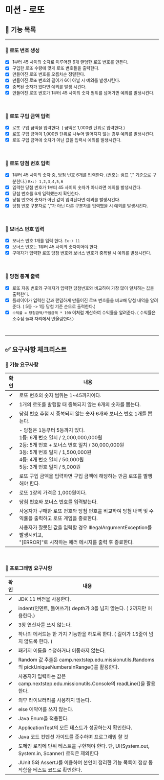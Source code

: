 # 미션 - 로또

## 📃 **기능 목록**

----
### 🔲 **로또 번호 생성**
  - [x] 1부터 45 사이의 숫자로 이루어진 6개 랜덤한 로또 번호를 만든다.
  - [x] 구입한 로또 수량에 맞게 로또 번호들을 출력한다.
  - [x] 만들어진 로또 번호를 오름차순 정렬한다.
  - [x] 만들어진 로또 번호의 길이가 6이 아닐 시 예외를 발생시킨다.
  - [x] 중복된 숫자가 있다면 예외를 발생 시킨다.
  - [x] 만들어진 로또 번호가 1부터 45 사이의 숫자 범위를 넘어가면 예외를 발생시킨다.
  
  <br>

### 🔲 **로또 구입 금액 입력**
  - [x] 로또 구입 금액을 입력한다. ( 금액은 1,000원 단위로 입력한다.)
  - [x] 로또 구입 금액이 1,000원 단위로 나누어 떨어지지 않는 경우 예외를 발생시킨다.
  - [x] 로또 구입 금액에 숫자가 아닌 값을 입력시 예외를 발생시킨다.

  <br>

### 🔲 **로또 당첨 번호 입력**
  - [x] 1부터 45 사이의 숫자 중, 당첨 번호 6개를 입력한다. (번호는 쉼표 "," 기준으로 구분한다.) ``Ex:) 1,2,3,4,5,6``
  - [x] 입력한 당첨 번호가 1부터 45 사이의 숫자가 아니라면 예외를 발생시킨다.
  - [x] 당첨 번호를 6개 입력했는지 확인한다.
  - [x] 당첨 번호에 숫자가 아닌 값이 입력된다면 예외를 발생시킨다.
  - [x] 당첨 번호 구분자로 ","가 아닌 다른 구분자를 입력했을 시 예외를 발생시킨다.

  <br>

### 🔲 **보너스 번호 입력**
  - [x] 보너스 번호 1개를 입력 한다. ``Ex:) 11``
  - [x] 보너스 번호는 1부터 45 사이의 숫자이어야 한다.
  - [x] 구매자가 입력한 로또 당첨 번호와 보너스 번호가 중복될 시 예외를 발생시킨다.

  <br>

### 🔲 **당첨 통계 출력**
  - [x] 로또 자동 번호와 구매자가 입력한 당첨번호와 비교하여 가장 많이 일치하는 값을 출력한다.
  - [x] 플레이어가 입력한 값과 랜덤하게 만들어진 로또 번호들을 비교해 당첨 내역을 알려준다. ( 5등 -> 1등 당첨 기준 순으로 출력한다.)
  - [x] ``수익률 = 당첨금액/구입금액 * 100`` 이처럼 계산하여 수익률을 알려준다. ( 수익률은 소수점 둘째 자리에서 반올림한다.)

  <br>

----
## ✅ **요구사항 체크리스트**
### 🚀 기능 요구사항
| 확인  | 내용                                                                                                                                                                               |
|:---:|----------------------------------------------------------------------------------------------------------------------------------------------------------------------------------|
|  ✔  | 로또 번호의 숫자 범위는 1~45까지이다.                                                                                                                                                          |
|  ✔  | 1개의 로또를 발행할 때 중복되지 않는 6개의 숫자를 뽑는다.                                                                                                                                               |
|  ✔  | 당첨 번호 추첨 시 중복되지 않는 숫자 6개와 보너스 번호 1개를 뽑는다.                                                                                                                                        |
|  ✔  | - 당첨은 1등부터 5등까지 있다.<br/>1등: 6개 번호 일치 / 2,000,000,000원<br>2등: 5개 번호 + 보너스 번호 일치 / 30,000,000원<br/>3등: 5개 번호 일치 / 1,500,000원<br/>4등: 4개 번호 일치 / 50,000원<br/> 5등: 3개 번호 일치 / 5,000원 |
|  ✔  | 로또 구입 금액을 입력하면 구입 금액에 해당하는 만큼 로또를 발행해야 한다.                                                                                                                                       |
|  ✔  | 로또 1장의 가격은 1,000원이다.                                                                                                                                                             |
|  ✔  | 당첨 번호와 보너스 번호를 입력받는다.                                                                                                                                                            |
|  ✔  | 사용자가 구매한 로또 번호와 당첨 번호를 비교하여 당첨 내역 및 수익률을 출력하고 로또 게임을 종료한다.                                                                                                                       |
|  ✔  | 사용자가 잘못된 값을 입력할 경우 IllegalArgumentException를 발생시키고,<br/> "[ERROR]"로 시작하는 에러 메시지를 출력 후 종료한다.                                                                                      |
<br>

### 🎯 프로그래밍 요구사항
| 확인  | 내용                                                                                                             |
|:---:|----------------------------------------------------------------------------------------------------------------|
|  ✔  |  JDK 11 버전을 사용한다. |
|  ✔  | indent(인덴트, 들여쓰기) depth가 3을 넘지 않는다. ( 2까지만 허용한다.)                                                              |
|  ✔  | 3항 연산자를 쓰지 않는다.                                                                                                |
|  ✔  | 하나의 메서드는 한 가지 기능만을 하도록 한다. ( 길이가 15줄이 넘지 않도록 한다. )                                                             |
|  ✔  | 패키지 이름을 수정하거나 이동하지 않는다.                                                                                        |
|  ✔  | Random 값 추출은 camp.nextstep.edu.missionutils.Randoms의 pickUniqueNumbersInRange()를 활용한다.                         |
|  ✔  | 사용자가 입력하는 값은 camp.nextstep.edu.missionutils.Console의 readLine()을 활용한다.                                         |
|  ✔  | 외부 라이브러리를 사용하지 않는다.                                                                                            |
|  ✔  | else 예약어를 쓰지 않는다.                                                                                              |
|  ✔  | Java Enum을 적용한다.                                                                                               |
|  ✔  | ApplicationTest의 모든 테스트가 성공하는지 확인한다.                                                                           |
|  ✔  | Java 코드 컨벤션 가이드를 준수하며 프로그래밍 할 것                                                                                |
| ✔  | 도메인 로직에 단위 테스트를 구현해야 한다. 단, UI(System.out, System.in, Scanner) 로직은 제외한다                                        |
|  ✔  | JUnit 5와 AssertJ를 이용하여 본인이 정리한 기능 목록이 정상 동작함을 테스트 코드로 확인한다.                                                    |